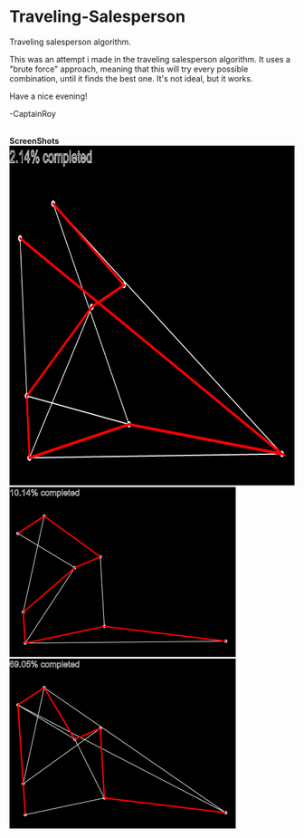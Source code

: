# Traveling-Salesperson
Traveling salesperson algorithm.

This was an attempt i made in the traveling salesperson algorithm. It uses a "brute force" approach, meaning that this will try every possible combination, until it finds the best one. It's not ideal, but it works.


Have a nice evening!

-CaptainRoy


<br>
<strong>ScreenShots</strong>
<br>
<img src="https://raw.githubusercontent.com/CaptainJRoy/Traveling-Salesperson/master/Screenshot_1.png" data-canonical-src="https://raw.githubusercontent.com/CaptainJRoy/Traveling-Salesperson/master/Screenshot_1.png" width="800" height="600" />
<img src="https://raw.githubusercontent.com/CaptainJRoy/Traveling-Salesperson/master/Screenshot_2.png" data-canonical-src="https://raw.githubusercontent.com/CaptainJRoy/Traveling-Salesperson/master/Screenshot_2.png" width="400" height="300" />
<img src="https://raw.githubusercontent.com/CaptainJRoy/Traveling-Salesperson/master/Screenshot_3.png" data-canonical-src="https://raw.githubusercontent.com/CaptainJRoy/Traveling-Salesperson/master/Screenshot_3.png" width="400" height="300" />

